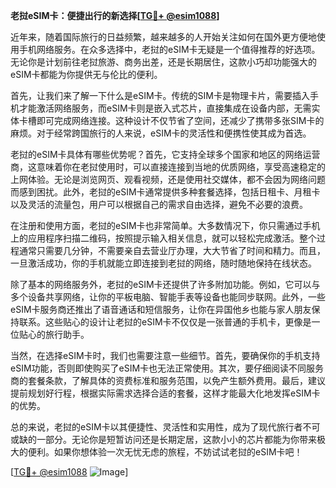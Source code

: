 **老挝eSIM卡：便捷出行的新选择[[TG💪+ @esim1088](https://t.me/s/esim1088)]**

近年来，随着国际旅行的日益频繁，越来越多的人开始关注如何在国外更方便地使用手机网络服务。在众多选择中，老挝的eSIM卡无疑是一个值得推荐的好选项。无论你是计划前往老挝旅游、商务出差，还是长期居住，这款小巧却功能强大的eSIM卡都能为你提供无与伦比的便利。

首先，让我们来了解一下什么是eSIM卡。传统的SIM卡是物理卡片，需要插入手机才能激活网络服务，而eSIM卡则是嵌入式芯片，直接集成在设备内部，无需实体卡槽即可完成网络连接。这种设计不仅节省了空间，还减少了携带多张SIM卡的麻烦。对于经常跨国旅行的人来说，eSIM卡的灵活性和便携性使其成为首选。

老挝的eSIM卡具体有哪些优势呢？首先，它支持全球多个国家和地区的网络运营商，这意味着你在老挝使用时，可以直接连接到当地的优质网络，享受高速稳定的上网体验。无论是浏览网页、观看视频，还是使用社交媒体，都不会因为网络问题而感到困扰。此外，老挝的eSIM卡通常提供多种套餐选择，包括日租卡、月租卡以及灵活的流量包，用户可以根据自己的需求自由选择，避免不必要的浪费。

在注册和使用方面，老挝的eSIM卡也非常简单。大多数情况下，你只需通过手机上的应用程序扫描二维码，按照提示输入相关信息，就可以轻松完成激活。整个过程通常只需要几分钟，不需要亲自去营业厅办理，大大节省了时间和精力。而且，一旦激活成功，你的手机就能立即连接到老挝的网络，随时随地保持在线状态。

除了基本的网络服务外，老挝的eSIM卡还提供了许多附加功能。例如，它可以与多个设备共享网络，让你的平板电脑、智能手表等设备也能同步联网。此外，一些eSIM卡服务商还推出了语音通话和短信服务，让你在异国他乡也能与家人朋友保持联系。这些贴心的设计让老挝的eSIM卡不仅仅是一张普通的手机卡，更像是一位贴心的旅行助手。

当然，在选择eSIM卡时，我们也需要注意一些细节。首先，要确保你的手机支持eSIM功能，否则即使购买了eSIM卡也无法正常使用。其次，要仔细阅读不同服务商的套餐条款，了解具体的资费标准和服务范围，以免产生额外费用。最后，建议提前规划好行程，根据实际需求选择合适的套餐，这样才能最大化地发挥eSIM卡的优势。

总的来说，老挝的eSIM卡以其便捷性、灵活性和实用性，成为了现代旅行者不可或缺的一部分。无论你是短暂访问还是长期定居，这款小小的芯片都能为你带来极大的便利。如果你想体验一次无忧无虑的旅程，不妨试试老挝的eSIM卡吧！

[[TG💪+ @esim1088](https://t.me/s/esim1088) ![Image](https://i.postimg.cc/4NQfJmqS/Snipaste-2025-05-13-00-14-12.png)]